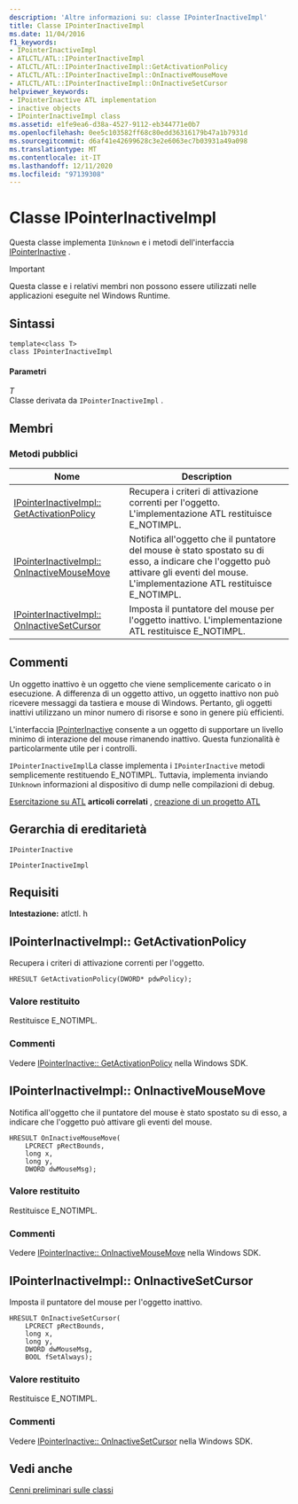 ```yaml
---
description: 'Altre informazioni su: classe IPointerInactiveImpl'
title: Classe IPointerInactiveImpl
ms.date: 11/04/2016
f1_keywords:
- IPointerInactiveImpl
- ATLCTL/ATL::IPointerInactiveImpl
- ATLCTL/ATL::IPointerInactiveImpl::GetActivationPolicy
- ATLCTL/ATL::IPointerInactiveImpl::OnInactiveMouseMove
- ATLCTL/ATL::IPointerInactiveImpl::OnInactiveSetCursor
helpviewer_keywords:
- IPointerInactive ATL implementation
- inactive objects
- IPointerInactiveImpl class
ms.assetid: e1fe9ea6-d38a-4527-9112-eb344771e0b7
ms.openlocfilehash: 0ee5c103582ff68c80edd36316179b47a1b7931d
ms.sourcegitcommit: d6af41e42699628c3e2e6063ec7b03931a49a098
ms.translationtype: MT
ms.contentlocale: it-IT
ms.lasthandoff: 12/11/2020
ms.locfileid: "97139308"
---
```

# <a name="ipointerinactiveimpl-class"></a>Classe IPointerInactiveImpl

Questa classe implementa `IUnknown` e i metodi dell'interfaccia [IPointerInactive](/windows/win32/api/ocidl/nn-ocidl-ipointerinactive) .

> [!IMPORTANT]
> Questa classe e i relativi membri non possono essere utilizzati nelle applicazioni eseguite nel Windows Runtime.

## <a name="syntax"></a>Sintassi

```
template<class T>
class IPointerInactiveImpl
```

#### <a name="parameters"></a>Parametri

*T*<br/>
Classe derivata da `IPointerInactiveImpl` .

## <a name="members"></a>Membri

### <a name="public-methods"></a>Metodi pubblici

|Nome|Description|
|----------|-----------------|
|[IPointerInactiveImpl:: GetActivationPolicy](#getactivationpolicy)|Recupera i criteri di attivazione correnti per l'oggetto. L'implementazione ATL restituisce E_NOTIMPL.|
|[IPointerInactiveImpl:: OnInactiveMouseMove](#oninactivemousemove)|Notifica all'oggetto che il puntatore del mouse è stato spostato su di esso, a indicare che l'oggetto può attivare gli eventi del mouse. L'implementazione ATL restituisce E_NOTIMPL.|
|[IPointerInactiveImpl:: OnInactiveSetCursor](#oninactivesetcursor)|Imposta il puntatore del mouse per l'oggetto inattivo. L'implementazione ATL restituisce E_NOTIMPL.|

## <a name="remarks"></a>Commenti

Un oggetto inattivo è un oggetto che viene semplicemente caricato o in esecuzione. A differenza di un oggetto attivo, un oggetto inattivo non può ricevere messaggi da tastiera e mouse di Windows. Pertanto, gli oggetti inattivi utilizzano un minor numero di risorse e sono in genere più efficienti.

L'interfaccia [IPointerInactive](/windows/win32/api/ocidl/nn-ocidl-ipointerinactive) consente a un oggetto di supportare un livello minimo di interazione del mouse rimanendo inattivo. Questa funzionalità è particolarmente utile per i controlli.

`IPointerInactiveImpl`La classe implementa i `IPointerInactive` metodi semplicemente restituendo E_NOTIMPL. Tuttavia, implementa inviando `IUnknown` informazioni al dispositivo di dump nelle compilazioni di debug.

[Esercitazione su ATL](../../atl/active-template-library-atl-tutorial.md) **articoli correlati** , [creazione di un progetto ATL](../../atl/reference/creating-an-atl-project.md)

## <a name="inheritance-hierarchy"></a>Gerarchia di ereditarietà

`IPointerInactive`

`IPointerInactiveImpl`

## <a name="requirements"></a>Requisiti

**Intestazione:** atlctl. h

## <a name="ipointerinactiveimplgetactivationpolicy"></a><a name="getactivationpolicy"></a> IPointerInactiveImpl:: GetActivationPolicy

Recupera i criteri di attivazione correnti per l'oggetto.

```
HRESULT GetActivationPolicy(DWORD* pdwPolicy);
```

### <a name="return-value"></a>Valore restituito

Restituisce E_NOTIMPL.

### <a name="remarks"></a>Commenti

Vedere [IPointerInactive:: GetActivationPolicy](/windows/win32/api/ocidl/nf-ocidl-ipointerinactive-getactivationpolicy) nella Windows SDK.

## <a name="ipointerinactiveimploninactivemousemove"></a><a name="oninactivemousemove"></a> IPointerInactiveImpl:: OnInactiveMouseMove

Notifica all'oggetto che il puntatore del mouse è stato spostato su di esso, a indicare che l'oggetto può attivare gli eventi del mouse.

```
HRESULT OnInactiveMouseMove(
    LPCRECT pRectBounds,
    long x,
    long y,
    DWORD dwMouseMsg);
```

### <a name="return-value"></a>Valore restituito

Restituisce E_NOTIMPL.

### <a name="remarks"></a>Commenti

Vedere [IPointerInactive:: OnInactiveMouseMove](/windows/win32/api/ocidl/nf-ocidl-ipointerinactive-oninactivemousemove) nella Windows SDK.

## <a name="ipointerinactiveimploninactivesetcursor"></a><a name="oninactivesetcursor"></a> IPointerInactiveImpl:: OnInactiveSetCursor

Imposta il puntatore del mouse per l'oggetto inattivo.

```
HRESULT OnInactiveSetCursor(
    LPCRECT pRectBounds,
    long x,
    long y,
    DWORD dwMouseMsg,
    BOOL fSetAlways);
```

### <a name="return-value"></a>Valore restituito

Restituisce E_NOTIMPL.

### <a name="remarks"></a>Commenti

Vedere [IPointerInactive:: OnInactiveSetCursor](/windows/win32/api/ocidl/nf-ocidl-ipointerinactive-oninactivesetcursor) nella Windows SDK.

## <a name="see-also"></a>Vedi anche

[Cenni preliminari sulle classi](../../atl/atl-class-overview.md)
